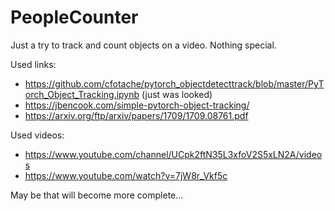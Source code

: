 # PeopleCounter

Just a try to track and count objects on a video. Nothing special.

Used links:
* https://github.com/cfotache/pytorch_objectdetecttrack/blob/master/PyTorch_Object_Tracking.ipynb (just was looked) 
* https://jbencook.com/simple-pytorch-object-tracking/ 
* https://arxiv.org/ftp/arxiv/papers/1709/1709.08761.pdf 

Used videos:
* https://www.youtube.com/channel/UCpk2ftN35L3xfoV2S5xLN2A/videos
* https://www.youtube.com/watch?v=7jW8r_Vkf5c


May be that will become more complete...
